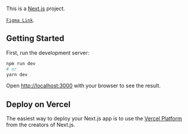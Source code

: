 This is a [Next.js](https://nextjs.org/) project.

[`Figma Link`](https://www.figma.com/file/Ky2dUVZyTgya1upgjPJj8I/ARIGEM-LANDING-PAGE?node-id=303%3A3886).

## Getting Started

First, run the development server:

```bash
npm run dev
# or
yarn dev
```

Open [http://localhost:3000](http://localhost:3000) with your browser to see the result.

## Deploy on Vercel

The easiest way to deploy your Next.js app is to use the [Vercel Platform](https://vercel.com/new?utm_medium=default-template&filter=next.js&utm_source=create-next-app&utm_campaign=create-next-app-readme) from the creators of Next.js.
